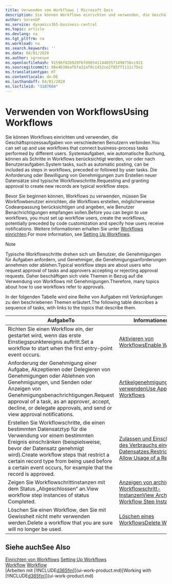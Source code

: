 ```yaml
---
title: Verwenden von Workflows | Microsoft Docs
description: Sie können Workflows einrichten und verwenden, die Geschäftsprozessaufgaben von verschiedenen Benutzern verbinden. Systemaufgaben, wie automatische Buchung, können als Schritte in Workflows berücksichtigt werden, vor oder nach Benutzeraufgaben. Die Anforderung oder Bewilligung von Genehmigungen zum Erstellen neuer Datensätze sind typische Workflowschritte.
author: SorenGP
ms.service: dynamics365-business-central
ms.topic: article
ms.devlang: na
ms.tgt_pltfrm: na
ms.workload: na
ms.search.keywords: ''
ms.date: 04/01/2020
ms.author: sgroespe
ms.openlocfilehash: 91596f82b929f6fd9654114405571498750cc921
ms.sourcegitcommit: 88e4b30eaf6fa32af0c1452ce2f85ff1111c75e2
ms.translationtype: HT
ms.contentlocale: de-DE
ms.lasthandoff: 04/01/2020
ms.locfileid: "3187604"
---
```

# <a name="using-workflows"></a><span data-ttu-id="7877d-105">Verwenden von Workflows</span><span class="sxs-lookup"><span data-stu-id="7877d-105">Using Workflows</span></span>
<span data-ttu-id="7877d-106">Sie können Workflows einrichten und verwenden, die Geschäftsprozessaufgaben von verschiedenen Benutzern verbinden.</span><span class="sxs-lookup"><span data-stu-id="7877d-106">You can set up and use workflows that connect business-process tasks performed by different users.</span></span> <span data-ttu-id="7877d-107">Systemaufgaben, wie automatische Buchung, können als Schritte in Workflows berücksichtigt werden, vor oder nach Benutzeraufgaben.</span><span class="sxs-lookup"><span data-stu-id="7877d-107">System tasks, such as automatic posting, can be included as steps in workflows, preceded or followed by user tasks.</span></span> <span data-ttu-id="7877d-108">Die Anforderung oder Bewilligung von Genehmigungen zum Erstellen neuer Datensätze sind typische Workflowschritte.</span><span class="sxs-lookup"><span data-stu-id="7877d-108">Requesting and granting approval to create new records are typical workflow steps.</span></span>  

 <span data-ttu-id="7877d-109">Bevor Sie beginnen können, Workflows zu verwenden, müssen Sie Workflowbenutzer einrichten, die Workflows erstellen, möglicherweise Codeanpassung berücksichtigen und angeben, wie Benutzer Benachrichtigungen empfangen sollen.</span><span class="sxs-lookup"><span data-stu-id="7877d-109">Before you can begin to use workflows, you must set up workflow users, create the workflows, potentially preceded by code customization and specify how users receive notifications.</span></span> <span data-ttu-id="7877d-110">Weitere Informationen erhalten Sie unter [Workflows einrichten](across-set-up-workflows.md).</span><span class="sxs-lookup"><span data-stu-id="7877d-110">For more information, see [Setting Up Workflows](across-set-up-workflows.md).</span></span>  

> [!NOTE]  
>  <span data-ttu-id="7877d-111">Typische Workflowschritte drehen sich um Benutzer, die Genehmigungen für Aufgaben anfordern, und Genehmiger, die Genehmigungsanforderungen annehmen oder ablehen.</span><span class="sxs-lookup"><span data-stu-id="7877d-111">Typical workflow steps are about users who request approval of tasks and approvers accepting or rejecting approval requests.</span></span> <span data-ttu-id="7877d-112">Daher beschäftigen sich viele Themen in Bezug auf die Verwendung von Workflows mit Genehmigungen.</span><span class="sxs-lookup"><span data-stu-id="7877d-112">Therefore, many topics about how to use workflows refer to approvals.</span></span>  

 <span data-ttu-id="7877d-113">In der folgenden Tabelle wird eine Reihe von Aufgaben mit Verknüpfungen zu den beschriebenen Themen erläutert.</span><span class="sxs-lookup"><span data-stu-id="7877d-113">The following table describes a sequence of tasks, with links to the topics that describe them.</span></span>  

|<span data-ttu-id="7877d-114">**Aufgabe**</span><span class="sxs-lookup"><span data-stu-id="7877d-114">**To**</span></span>|<span data-ttu-id="7877d-115">**Informationen**</span><span class="sxs-lookup"><span data-stu-id="7877d-115">**See**</span></span>|  
|------------|-------------|  
|<span data-ttu-id="7877d-116">Richten Sie einen Workflow ein, der gestartet wird, wenn das erste Einstiegspunktereignis auftritt.</span><span class="sxs-lookup"><span data-stu-id="7877d-116">Set a workflow to start when the first entry-point event occurs.</span></span>|[<span data-ttu-id="7877d-117">Aktivieren von Workflows</span><span class="sxs-lookup"><span data-stu-id="7877d-117">Enable Workflows</span></span>](across-how-to-enable-workflows.md)|  
|<span data-ttu-id="7877d-118">Anforderung der Genehmigung einer Aufgabe, Akzeptieren oder Delegieren von Genehmigungen oder Ablehnen von Genehmigungen, und Senden oder Anzeigen von Genehmigungsbenachrichtigungen.</span><span class="sxs-lookup"><span data-stu-id="7877d-118">Request approval of a task, as an approver, accept, decline, or delegate approvals, and send or view approval notifications.</span></span>|[<span data-ttu-id="7877d-119">Artikelgenehmigungsworkflow verwenden</span><span class="sxs-lookup"><span data-stu-id="7877d-119">Use Approval Workflows</span></span>](across-how-use-approval-workflows.md)|  
|<span data-ttu-id="7877d-120">Erstellen Sie Workflowschritte, die einen bestimmten Datensatztyp für die Verwendung vor einem bestimmten Ereignis einschränken (beispielsweise, bevor der Datensatz genehmigt wird).</span><span class="sxs-lookup"><span data-stu-id="7877d-120">Create workflow steps that restrict a certain record type from being used before a certain event occurs, for example that the record is approved.</span></span>|[<span data-ttu-id="7877d-121"> Zulassen und Einschränken des Verbrauchs eines Datensatzes.</span><span class="sxs-lookup"><span data-stu-id="7877d-121">Restrict and Allow Usage of a Record</span></span>](across-how-to-restrict-and-allow-usage-of-a-record.md)|  
|<span data-ttu-id="7877d-122">Zeigen Sie Workflowschrittinstanzen mit dem Status „Abgeschlossen“ an.</span><span class="sxs-lookup"><span data-stu-id="7877d-122">View workflow step instances of status Completed.</span></span>|[<span data-ttu-id="7877d-123">Anzeigen von archivierten Workflowschritt-Instanzen</span><span class="sxs-lookup"><span data-stu-id="7877d-123">View Archived Workflow Step Instances</span></span>](across-how-to-view-archived-workflow-step-instances.md)|  
|<span data-ttu-id="7877d-124">Löschen Sie einen Workflow, den Sie mit Gewissheit nicht mehr verwenden werden.</span><span class="sxs-lookup"><span data-stu-id="7877d-124">Delete a workflow that you are sure will no longer be used.</span></span>|[<span data-ttu-id="7877d-125">Löschen eines Workflows</span><span class="sxs-lookup"><span data-stu-id="7877d-125">Delete Workflows</span></span>](across-how-to-delete-workflows.md)|  

## <a name="see-also"></a><span data-ttu-id="7877d-126">Siehe auch</span><span class="sxs-lookup"><span data-stu-id="7877d-126">See Also</span></span>  
<span data-ttu-id="7877d-127">[Einrichten von Workflows](across-set-up-workflows.md) </span><span class="sxs-lookup"><span data-stu-id="7877d-127">[Setting Up Workflows](across-set-up-workflows.md) </span></span>  
<span data-ttu-id="7877d-128">[Workflow](across-workflow.md) </span><span class="sxs-lookup"><span data-stu-id="7877d-128">[Workflow](across-workflow.md) </span></span>  
<span data-ttu-id="7877d-129">[Arbeiten mit [!INCLUDE[d365fin](includes/d365fin_md.md)]](ui-work-product.md)</span><span class="sxs-lookup"><span data-stu-id="7877d-129">[Working with [!INCLUDE[d365fin](includes/d365fin_md.md)]](ui-work-product.md)</span></span>
